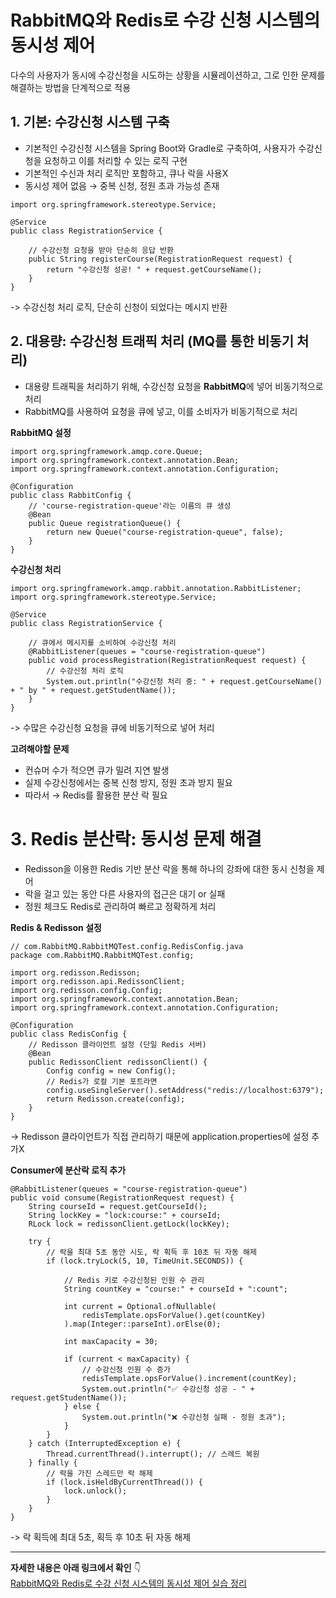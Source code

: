 # RabbitMQ와 Redis로 수강 신청 시스템의 동시성 제어

다수의 사용자가 동시에 수강신청을 시도하는 상황을 시뮬레이션하고, 그로 인한 문제를 해결하는 방법을 단계적으로 적용

## 1. 기본: 수강신청 시스템 구축

- 기본적인 수강신청 시스템을 Spring Boot와 Gradle로 구축하여, 사용자가 수강신청을 요청하고 이를 처리할 수 있는 로직 구현
- 기본적인 수신과 처리 로직만 포함하고, 큐나 락을 사용X
- 동시성 제어 없음 → 중복 신청, 정원 초과 가능성 존재

```
import org.springframework.stereotype.Service;

@Service
public class RegistrationService {

    // 수강신청 요청을 받아 단순히 응답 반환
    public String registerCourse(RegistrationRequest request) {
        return "수강신청 성공! " + request.getCourseName();
    }
}
```
-> 수강신청 처리 로직, 단순히 신청이 되었다는 메시지 반환


## 2. 대용량: 수강신청 트래픽 처리 (MQ를 통한 비동기 처리)
- 대용량 트래픽을 처리하기 위해, 수강신청 요청을 **RabbitMQ**에 넣어 비동기적으로 처리
- RabbitMQ를 사용하여 요청을 큐에 넣고, 이를 소비자가 비동기적으로 처리

**RabbitMQ 설정**
```
import org.springframework.amqp.core.Queue;
import org.springframework.context.annotation.Bean;
import org.springframework.context.annotation.Configuration;

@Configuration
public class RabbitConfig {
    // 'course-registration-queue'라는 이름의 큐 생성
    @Bean
    public Queue registrationQueue() {
        return new Queue("course-registration-queue", false);
    }
}
```  
**수강신청 처리**
```
import org.springframework.amqp.rabbit.annotation.RabbitListener;
import org.springframework.stereotype.Service;

@Service
public class RegistrationService {

    // 큐에서 메시지를 소비하여 수강신청 처리
    @RabbitListener(queues = "course-registration-queue")
    public void processRegistration(RegistrationRequest request) {
        // 수강신청 처리 로직
        System.out.println("수강신청 처리 중: " + request.getCourseName() + " by " + request.getStudentName());
    }
}
```

-> 수많은 수강신청 요청을 큐에 비동기적으로 넣어 처리

**고려해야할 문제**
- 컨슈머 수가 적으면 큐가 밀려 지연 발생
- 실제 수강신청에서는 중복 신청 방지, 정원 초과 방지 필요
- 따라서 → Redis를 활용한 분산 락 필요


# 3. Redis 분산락: 동시성 문제 해결
- Redisson을 이용한 Redis 기반 분산 락을 통해 하나의 강좌에 대한 동시 신청을 제어
- 락을 걸고 있는 동안 다른 사용자의 접근은 대기 or 실패
- 정원 체크도 Redis로 관리하여 빠르고 정확하게 처리

**Redis & Redisson 설정**
```
// com.RabbitMQ.RabbitMQTest.config.RedisConfig.java
package com.RabbitMQ.RabbitMQTest.config;

import org.redisson.Redisson;
import org.redisson.api.RedissonClient;
import org.redisson.config.Config;
import org.springframework.context.annotation.Bean;
import org.springframework.context.annotation.Configuration;

@Configuration
public class RedisConfig {
    // Redisson 클라이언트 설정 (단일 Redis 서버)
    @Bean
    public RedissonClient redissonClient() {
        Config config = new Config();
        // Redis가 로컬 기본 포트라면
        config.useSingleServer().setAddress("redis://localhost:6379");
        return Redisson.create(config);
    }
}
```  
-> Redisson 클라이언트가 직접 관리하기 때문에 application.properties에 설정 추가X

**Consumer에 분산락 로직 추가**
```
@RabbitListener(queues = "course-registration-queue")
public void consume(RegistrationRequest request) {
    String courseId = request.getCourseId();
    String lockKey = "lock:course:" + courseId;
    RLock lock = redissonClient.getLock(lockKey);

    try {
        // 락을 최대 5초 동안 시도, 락 획득 후 10초 뒤 자동 해제
        if (lock.tryLock(5, 10, TimeUnit.SECONDS)) {

            // Redis 키로 수강신청된 인원 수 관리
            String countKey = "course:" + courseId + ":count";

            int current = Optional.ofNullable(
                redisTemplate.opsForValue().get(countKey)
            ).map(Integer::parseInt).orElse(0);

            int maxCapacity = 30;

            if (current < maxCapacity) {
                // 수강신청 인원 수 증가
                redisTemplate.opsForValue().increment(countKey);
                System.out.println("✅ 수강신청 성공 - " + request.getStudentName());
            } else {
                System.out.println("❌ 수강신청 실패 - 정원 초과");
            }
        }
    } catch (InterruptedException e) {
        Thread.currentThread().interrupt(); // 스레드 복원
    } finally {
        // 락을 가진 스레드만 락 해제
        if (lock.isHeldByCurrentThread()) {
            lock.unlock();
        }
    }
}
```  
-> 락 획득에 최대 5초, 획득 후 10초 뒤 자동 해제

---

**자세한 내용은 아래 링크에서 확인** 👇  
[RabbitMQ와 Redis로 수강 신청 시스템의 동시성 제어 실습 정리](https://hammerhead-horse-801.notion.site/RabbitMQ-Redis-1da574e302598092a491c8a9c8988ed2?pvs=4)
